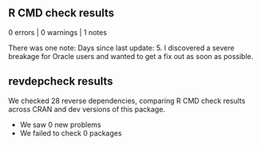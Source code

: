 ## R CMD check results

0 errors | 0 warnings | 1 notes

There was one note: Days since last update: 5.
I discovered a severe breakage for Oracle users and wanted to get a fix out as soon as possible.

## revdepcheck results

We checked 28 reverse dependencies, comparing R CMD check results across CRAN and dev versions of this package.

 * We saw 0 new problems
 * We failed to check 0 packages

